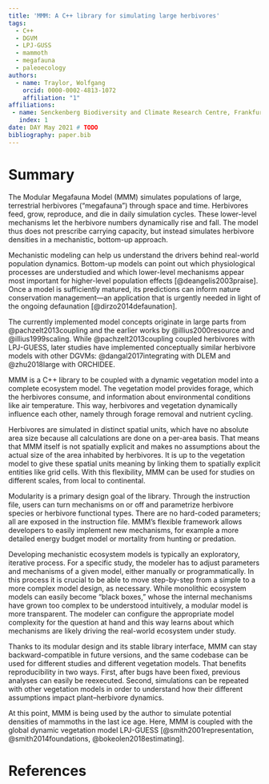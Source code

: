 ```yaml
---
title: 'MMM: A C++ library for simulating large herbivores'
tags:
  - C++
  - DGVM
  - LPJ-GUSS
  - mammoth
  - megafauna
  - paleoecology
authors:
  - name: Traylor, Wolfgang
    orcid: 0000-0002-4813-1072
    affiliation: "1"
affiliations:
 - name: Senckenberg Biodiversity and Climate Research Centre, Frankfurt am Main, Germany
   index: 1
date: DAY May 2021 # TODO
bibliography: paper.bib
---
```


<!--
SPDX-FileCopyrightText: 2021 Wolfgang Traylor <wolfgang.traylor@senckenberg.de>

SPDX-License-Identifier: CC-BY-4.0
-->

<!--
From the JOSS website (https://joss.readthedocs.io/en/latest/submitting.html):

The paper should be between 250-1000 words.

Your paper should include:

• A list of the authors of the software and their affiliations, using the correct format (see the example below).
• A summary describing the high-level functionality and purpose of the software for a diverse, non-specialist audience.
• A clear Statement of Need that illustrates the research purpose of the software.
• A list of key references, including to other software addressing related needs.
• Mention (if applicable) a representative set of past or ongoing research projects using the software and recent scholarly publications enabled by it.
• Acknowledgement of any financial support.
-->

# Summary

The Modular Megafauna Model (MMM) simulates populations of large, terrestrial herbivores (“megafauna”) through space and time.
Herbivores feed, grow, reproduce, and die in daily simulation cycles.
These lower-level mechanisms let the herbivore numbers dynamically rise and fall.
The model thus does not prescribe carrying capacity, but instead simulates herbivore densities in a mechanistic, bottom-up approach.

Mechanistic modeling can help us understand the drivers behind real-world population dynamics.
Bottom-up models can point out which physiological processes are understudied and which lower-level mechanisms appear most important for higher-level population effects [@deangelis2003praise].
Once a model is sufficiently matured, its predictions can inform nature conservation management—an application that is urgently needed in light of the ongoing defaunation [@dirzo2014defaunation].

The currently implemented model concepts originate in large parts from @pachzelt2013coupling and the earlier works by @illius2000resource and @illius1999scaling.
While @pachzelt2013coupling coupled herbivores with LPJ-GUESS, later studies have implemented conceptually similar herbivore models with other DGVMs: @dangal2017integrating with DLEM and @zhu2018large with ORCHIDEE.

MMM is a C++ library to be coupled with a dynamic vegetation model into a complete ecosystem model.
The vegetation model provides forage, which the herbivores consume, and information about environmental conditions like air temperature.
This way, herbivores and vegetation dynamically influence each other, namely through forage removal and nutrient cycling.

Herbivores are simulated in distinct spatial units, which have no absolute area size because all calculations are done on a per-area basis.
That means that MMM itself is not spatially explicit and makes no assumptions about the actual size of the area inhabited by herbivores.
It is up to the vegetation model to give these spatial units meaning by linking them to spatially explicit entities like grid cells.
With this flexibility, MMM can be used for studies on different scales, from local to continental.

Modularity is a primary design goal of the library.
Through the instruction file, users can turn mechanisms on or off and parametrize herbivore species or herbivore functional types.
There are no hard-coded parameters; all are exposed in the instruction file.
MMM’s flexible framework allows developers to easily implement new mechanisms, for example a more detailed energy budget model or mortality from hunting or predation.

Developing mechanistic ecosystem models is typically an exploratory, iterative process.
For a specific study, the modeler has to adjust parameters and mechanisms of a given model, either manually or programmatically.
In this process it is crucial to be able to move step-by-step from a simple to a more complex model design, as necessary.
While monolithic ecosystem models can easily become “black boxes,” whose the internal mechanisms have grown too complex to be understood intuitively, a modular model is more transparent.
The modeler can configure the appropriate model complexity for the question at hand and this way learns about which mechanisms are likely driving the real-world ecosystem under study.

Thanks to its modular design and its stable library interface, MMM can stay backward-compatible in future versions, and the same codebase can be used for different studies and different vegetation models.
That benefits reproducibility in two ways.
First, after bugs have been fixed, previous analyses can easily be reexecuted.
Second, simulations can be repeated with other vegetation models in order to understand how their different assumptions impact plant–herbivore dynamics.

At this point, MMM is being used by the author to simulate potential densities of mammoths in the last ice age.
Here, MMM is coupled with the global dynamic vegetation model LPJ-GUESS [@smith2001representation, @smith2014foundations, @bokeolen2018estimating].

# References

